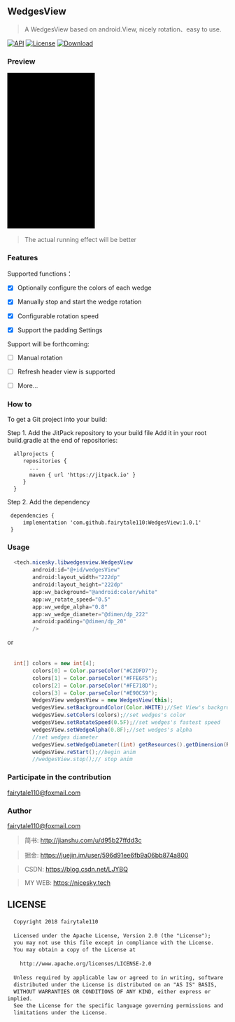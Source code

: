 
## WedgesView
> A WedgesView based on android.View, nicely rotation、easy to use.

[![API](https://img.shields.io/badge/API-19%2B-brightgreen.svg)](https://android-arsenal.com/api?level=19) 
[![License](https://img.shields.io/badge/license-Apache%202-green.svg)](https://www.apache.org/licenses/LICENSE-2.0)
[![Download](https://img.shields.io/badge/Download-1.0.1-B93B8F.svg) ](https://github.com/fairytale110/WedgesView/archive/1.0.1.zip)

### Preview

 ![preview](https://raw.githubusercontent.com/fairytale110/WedgesView/master/art/Screenrecord-2018-09-18-12-57-07-008.gif "optional title")
> The actual running effect will be better


### Features

Supported functions：

- [x] Optionally configure the colors of each wedge

- [x] Manually stop and start the wedge rotation

- [x] Configurable rotation speed

- [x] Support the padding Settings


Support will be forthcoming:

- [ ] Manual rotation

- [ ] Refresh header view is supported

- [ ] More... 

### How to 

To get a Git project into your build:

Step 1. Add the JitPack repository to your build file
Add it in your root build.gradle at the end of repositories:
```
  allprojects {
     repositories {
       ...
       maven { url 'https://jitpack.io' }
     }
  }
```
Step 2. Add the dependency
```
 dependencies {
     implementation 'com.github.fairytale110:WedgesView:1.0.1'
 }
```

### Usage

```java
  <tech.nicesky.libwedgesview.WedgesView
        android:id="@+id/wedgesView"
        android:layout_width="222dp"
        android:layout_height="222dp"
        app:wv_background="@android:color/white"
        app:wv_rotate_speed="0.5"
        app:wv_wedge_alpha="0.8"
        app:wv_wedge_diameter="@dimen/dp_222"
        android:padding="@dimen/dp_20"
        />
```
or
```java

  int[] colors = new int[4];
        colors[0] = Color.parseColor("#C2DFD7");
        colors[1] = Color.parseColor("#FFE6F5");
        colors[2] = Color.parseColor("#FE718D");
        colors[3] = Color.parseColor("#E90C59");
        WedgesView wedgesView = new WedgesView(this);
        wedgesView.setBackgroundColor(Color.WHITE);//Set View's background color
        wedgesView.setColors(colors);//set wedges's color
        wedgesView.setRotateSpeed(0.5F);//set wedges's fastest speed
        wedgesView.setWedgeAlpha(0.8F);//set wedges's alpha
        //set wedges diameter
        wedgesView.setWedgeDiameter((int) getResources().getDimension(R.dimen.dp_200));
        wedgesView.reStart();//begin anim
        //wedgesView.stop();// stop anim
```

### Participate in the contribution
fairytale110@foxmail.com


### Author
fairytale110@foxmail.com
> 简书: http://jianshu.com/u/d95b27ffdd3c

> 掘金: https://juejin.im/user/596d91ee6fb9a06bb874a800

> CSDN: https://blog.csdn.net/LJYBQ

> MY WEB: https://nicesky.tech
 
 
## LICENSE

```
  Copyright 2018 fairytale110

  Licensed under the Apache License, Version 2.0 (the "License");
  you may not use this file except in compliance with the License.
  You may obtain a copy of the License at

    http://www.apache.org/licenses/LICENSE-2.0

  Unless required by applicable law or agreed to in writing, software
  distributed under the License is distributed on an "AS IS" BASIS,
  WITHOUT WARRANTIES OR CONDITIONS OF ANY KIND, either express or implied.
  See the License for the specific language governing permissions and
  limitations under the License.
```

